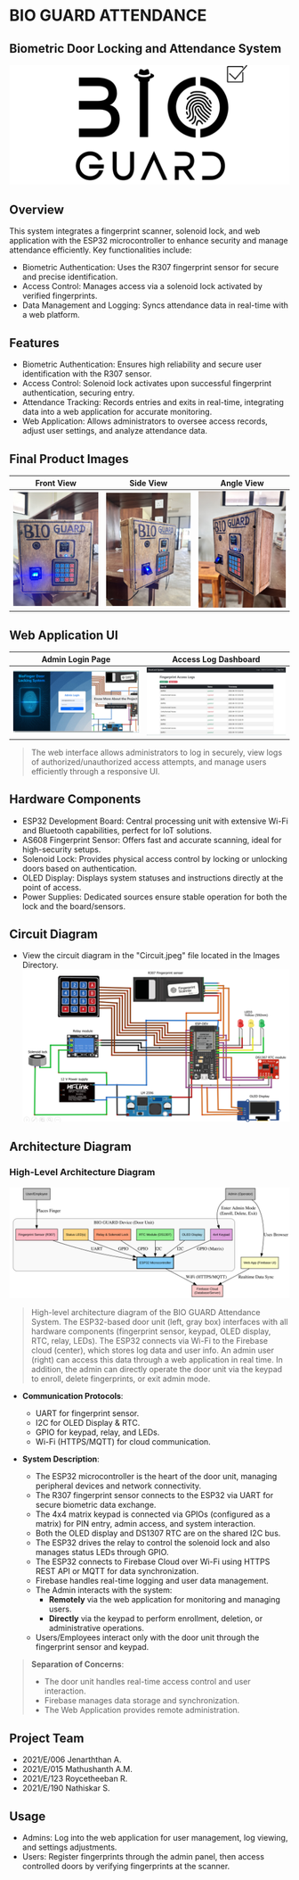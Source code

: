 
# BIO GUARD ATTENDANCE

## Biometric Door Locking and Attendance System

![Logo](Images/logo.png)

## Overview
This system integrates a fingerprint scanner, solenoid lock, and web application with the ESP32 microcontroller to enhance security and manage attendance efficiently. Key functionalities include:
- Biometric Authentication: Uses the R307 fingerprint sensor for secure and precise identification.
- Access Control: Manages access via a solenoid lock activated by verified fingerprints.
- Data Management and Logging: Syncs attendance data in real-time with a web platform.

## Features
- Biometric Authentication: Ensures high reliability and secure user identification with the R307 sensor.
- Access Control: Solenoid lock activates upon successful fingerprint authentication, securing entry.
- Attendance Tracking: Records entries and exits in real-time, integrating data into a web application for accurate monitoring.
- Web Application: Allows administrators to oversee access records, adjust user settings, and analyze attendance data.

## Final Product Images

| Front View | Side View | Angle View |
|------------|-----------|------------|
| ![](Images/img1.JPG) | ![](Images/img2.JPG) | ![](Images/img3.JPG) |

## Web Application UI

| Admin Login Page | Access Log Dashboard |
|------------------|----------------------|
| ![](Images/UI1.jpeg) | ![](Images/UI2.jpeg) |

> The web interface allows administrators to log in securely, view logs of authorized/unauthorized access attempts, and manage users efficiently through a responsive UI.


## Hardware Components
- ESP32 Development Board: Central processing unit with extensive Wi-Fi and Bluetooth capabilities, perfect for IoT solutions.
- AS608 Fingerprint Sensor: Offers fast and accurate scanning, ideal for high-security setups.
- Solenoid Lock: Provides physical access control by locking or unlocking doors based on authentication.
- OLED Display: Displays system statuses and instructions directly at the point of access.
- Power Supplies: Dedicated sources ensure stable operation for both the lock and the board/sensors.

## Circuit Diagram
- View the circuit diagram in the "Circuit.jpeg" file located in the Images Directory.
  ![Circuit Diagram](Images/image.png)

## Architecture Diagram

### High-Level Architecture Diagram

![Architecture Diagram](Images/Architecture.svg)

> High-level architecture diagram of the BIO GUARD Attendance System. The ESP32-based door unit (left, gray box) interfaces with all hardware components (fingerprint sensor, keypad, OLED display, RTC, relay, LEDs). The ESP32 connects via Wi-Fi to the Firebase cloud (center), which stores log data and user info. An admin user (right) can access this data through a web application in real time. In addition, the admin can directly operate the door unit via the keypad to enroll, delete fingerprints, or exit admin mode.

- **Communication Protocols**:
    - UART for fingerprint sensor.
    - I2C for OLED Display & RTC.
    - GPIO for keypad, relay, and LEDs.
    - Wi-Fi (HTTPS/MQTT) for cloud communication.

- **System Description**:
    - The ESP32 microcontroller is the heart of the door unit, managing peripheral devices and network connectivity.
    - The R307 fingerprint sensor connects to the ESP32 via UART for secure biometric data exchange.
    - The 4x4 matrix keypad is connected via GPIOs (configured as a matrix) for PIN entry, admin access, and system interaction.
    - Both the OLED display and DS1307 RTC are on the shared I2C bus.
    - The ESP32 drives the relay to control the solenoid lock and also manages status LEDs through GPIO.
    - The ESP32 connects to Firebase Cloud over Wi-Fi using HTTPS REST API or MQTT for data synchronization.
    - Firebase handles real-time logging and user data management.
    - The Admin interacts with the system:
        - **Remotely** via the web application for monitoring and managing users.
        - **Directly** via the keypad to perform enrollment, deletion, or administrative operations.
    - Users/Employees interact only with the door unit through the fingerprint sensor and keypad.


> **Separation of Concerns**: 
> - The door unit handles real-time access control and user interaction.
> - Firebase manages data storage and synchronization.
> - The Web Application provides remote administration.

## Project Team
- 2021/E/006 Jenarththan A.
- 2021/E/015 Mathushanth A.M.
- 2021/E/123 Roycetheeban R.
- 2021/E/190 Nathiskar S.

## Usage
- Admins: Log into the web application for user management, log viewing, and settings adjustments.
- Users: Register fingerprints through the admin panel, then access controlled doors by verifying fingerprints at the scanner.

